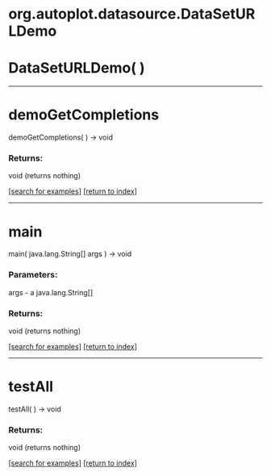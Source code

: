 # org.autoplot.datasource.DataSetURLDemo



# DataSetURLDemo( )


***
<a name="demoGetCompletions"></a>
# demoGetCompletions
demoGetCompletions(  ) &rarr; void



### Returns:
void (returns nothing)


<a href="https://github.com/autoplot/dev/search?q=demoGetCompletions&unscoped_q=demoGetCompletions">[search for examples]</a>
<a href="https://github.com/autoplot/documentation/blob/master/javadoc/index-all.md">[return to index]</a>

***
<a name="main"></a>
# main
main( java.lang.String[] args ) &rarr; void



### Parameters:
args - a java.lang.String[]

### Returns:
void (returns nothing)


<a href="https://github.com/autoplot/dev/search?q=main&unscoped_q=main">[search for examples]</a>
<a href="https://github.com/autoplot/documentation/blob/master/javadoc/index-all.md">[return to index]</a>

***
<a name="testAll"></a>
# testAll
testAll(  ) &rarr; void



### Returns:
void (returns nothing)


<a href="https://github.com/autoplot/dev/search?q=testAll&unscoped_q=testAll">[search for examples]</a>
<a href="https://github.com/autoplot/documentation/blob/master/javadoc/index-all.md">[return to index]</a>

